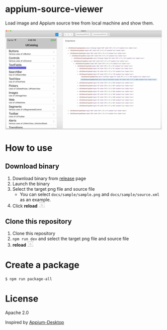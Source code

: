 # appium-source-viewer

Load image and Appium source tree from local machine and show them.

![](docs/images/sample.jpg)

# How to use
## Download binary
1. Download binary from [release](https://github.com/KazuCocoa/appium-error-screen-source/releases) page
2. Launch the binary
3. Select the target png file and source file
   - You can select `docs/sample/sample.png` and `docs/sample/source.xml` as an example.
4. Click **reload** <img src="./docs/images/reload.jpg" width=20>

## Clone this repository
1. Clone this repository
2. `npm run dev` and select the target png file and source file
3. **reload** <img src="./docs/images/reload.jpg" width=20>

# Create a package

```
$ npm run package-all
```

# License
Apache 2.0

Inspired by [Appium-Desktop](https://github.com/appium/appium-desktop)

